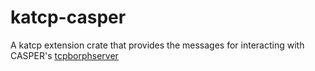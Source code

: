 # katcp-casper

A katcp extension crate that provides the messages for interacting with CASPER's [tcpborphserver](https://casper.astro.berkeley.edu/wiki/Tcpborphserver)
